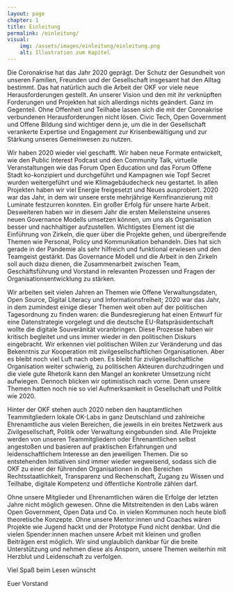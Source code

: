 ```yaml
---
layout: page
chapter: 1
title: Einleitung 
permalink: /einleitung/
visual:
    img: /assets/images/einleitung/einleitung.png
    alt: Illustration zum Kapitel
---
```


Die Coronakrise hat das Jahr 2020 geprägt. Der Schutz der Gesundheit von unseren Familien, Freunden und der Gesellschaft insgesamt hat den Alltag bestimmt. Das hat natürlich auch die Arbeit der OKF vor viele neue Herausforderungen gestellt. An unserer Vision und den mit ihr verknüpften Forderungen und Projekten hat sich allerdings nichts geändert. Ganz im Gegenteil. Ohne Offenheit und Teilhabe lassen sich die mit der Coronakrise verbundenen Herausforderungen nicht lösen. Civic Tech, Open Government und Offene Bildung sind wichtiger denn je, um die in der Gesellschaft verankerte Expertise und Engagement zur Krisenbewältigung und zur Stärkung unseres Gemeinwesen zu nutzen. 

Wir haben 2020 wieder viel geschafft. Wir haben neue Formate entwickelt, wie den Public Interest Podcast und den Community Talk, virtuelle Veranstaltungen wie das Forum Open Education und das Forum Offene Stadt ko-konzipiert und durchgeführt und Kampagnen wie Topf Secret wurden weitergeführt und wie Klimagebäudecheck neu gestartet. In allen Projekten haben wir viel Energie freigesetzt und Neues ausprobiert. 2020 war das Jahr, in dem wir unsere erste mehrjährige Kernfinanzierung mit Luminate festzurren konnten. Ein großer Erfolg für unsere harte Arbeit. Desweiteren haben wir in diesem Jahr die ersten Meilensteine unseres neuen Governance Modells umsetzen können, um uns als Organisation besser und nachhaltiger aufzustellen. Wichtigstes Element ist die Einführung von Zirkeln, die quer über die Projekte gehen, und übergreifende Themen wie Personal, Policy und Kommunikation behandeln. Dies hat sich gerade in der Pandemie als sehr hilfreich und funktional erwiesen und den Teamgeist gestärkt. Das Governance Modell und die Arbeit in den Zirkeln soll auch dazu dienen, die Zusammenarbeit zwischen Team, Geschäftsführung und Vorstand in relevanten Prozessen und Fragen der Organisationsentwicklung zu stärken. 

Wir arbeiten seit vielen Jahren an Themen wie Offene Verwaltungsdaten, Open Source, Digital Literacy und Informationsfreiheit; 2020 war das Jahr, in dem zumindest einige dieser Themen weit oben auf der politischen Tagesordnung zu finden waren: die Bundesregierung hat einen Entwurf für eine Datenstrategie vorgelegt und die deutsche EU-Ratspräsidentschaft wollte die digitale Souveränität voranbringen. Diese Prozesse haben wir kritisch begleitet und uns immer wieder in den politischen Diskurs eingebracht. Wir erkennen viel politischen Willen zur Veränderung und das Bekenntnis zur Kooperation mit zivilgesellschaftlichen Organisationen. Aber es bleibt noch viel Luft nach oben. Es bleibt für zivilgesellschaftliche Organisation weiter schwierig, zu politischen Akteuren durchzudringen und die viele gute Rhetorik kann den Mangel an konkreter Umsetzung nicht aufwiegen. Dennoch blicken wir optimistisch nach vorne. Denn unsere Themen hatten noch nie so viel Aufmerksamkeit in Gesellschaft und Politik wie 2020.  

Hinter der OKF stehen auch 2020 neben den hauptamtlichen Teammitgliedern lokale OK-Labs in ganz Deutschland und zahlreiche Ehrenamtliche aus vielen Bereichen, die jeweils in ein breites Netzwerk aus Zivilgesellschaft, Politik oder Verwaltung eingebunden sind. Alle Projekte werden von unseren Teammitgliedern oder Ehrenamtlichen selbst angestoßen und basieren auf praktischen Erfahrungen und leidenschaftlichem Interesse an den jeweiligen Themen. Die so entstehenden Initiativen sind immer wieder wegweisend, sodass sich die OKF zu einer der führenden Organisationen in den Bereichen Rechtsstaatlichkeit, Transparenz und Rechenschaft, Zugang zu Wissen und Teilhabe, digitale Kompetenz und öffentliche Kontrolle zählen darf.

Ohne unsere Mitglieder und Ehrenamtlichen wären die Erfolge der letzten Jahre nicht möglich gewesen. Ohne die Mitstreitenden in den Labs wären Open Government, Open Data und Co. in vielen Kommunen noch heute bloß theoretische Konzepte. Ohne unsere Mentor:innen und Coaches wären Projekte wie Jugend hackt und der Prototype Fund nicht denkbar. Und die vielen Spender:innen machen unsere Arbeit mit kleinen und großen Beiträgen erst möglich. Wir sind unglaublich dankbar für die breite Unterstützung und nehmen diese als Ansporn, unsere Themen weiterhin mit Herzblut und Leidenschaft zu verfolgen. 

Viel Spaß beim Lesen wünscht

Euer Vorstand
